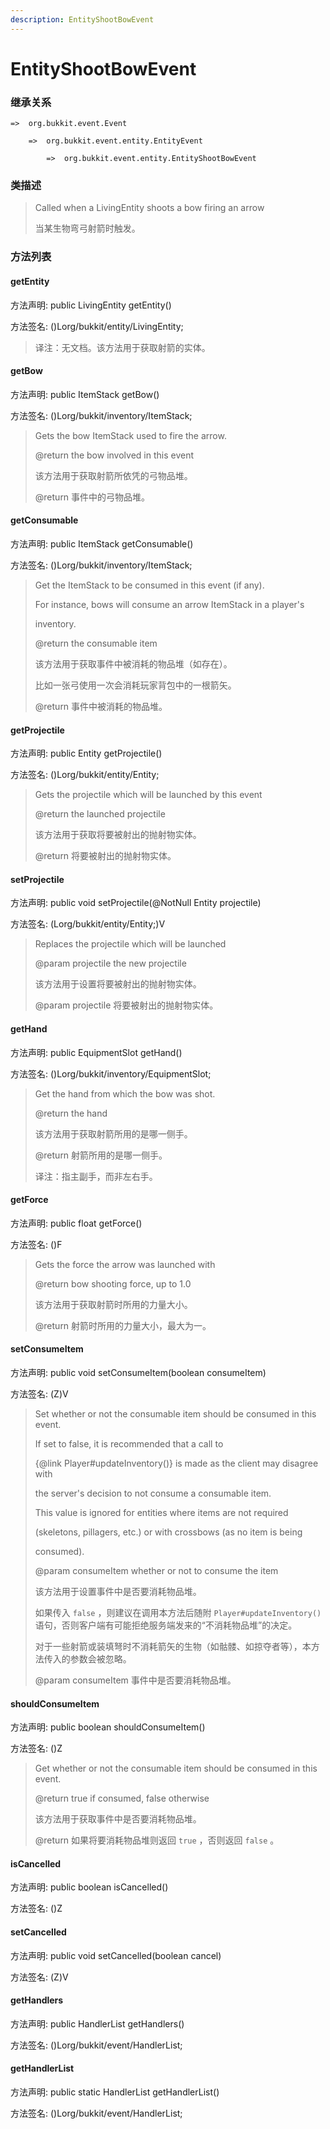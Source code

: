 ```yaml
---
description: EntityShootBowEvent
---
```


# EntityShootBowEvent

### 继承关系

    =>  org.bukkit.event.Event

        =>  org.bukkit.event.entity.EntityEvent

            =>  org.bukkit.event.entity.EntityShootBowEvent

### 类描述

> Called when a LivingEntity shoots a bow firing an arrow
>
>
> 
> 当某生物弯弓射箭时触发。

### 方法列表

#### getEntity

方法声明: public LivingEntity getEntity()

方法签名: ()Lorg/bukkit/entity/LivingEntity;

> 译注：无文档。该方法用于获取射箭的实体。

#### getBow

方法声明: public ItemStack getBow()

方法签名: ()Lorg/bukkit/inventory/ItemStack;

> Gets the bow ItemStack used to fire the arrow.
>
> @return the bow involved in this event
>
>
> 
> 该方法用于获取射箭所依凭的弓物品堆。
>
> @return 事件中的弓物品堆。

#### getConsumable

方法声明: public ItemStack getConsumable()

方法签名: ()Lorg/bukkit/inventory/ItemStack;

> Get the ItemStack to be consumed in this event (if any).
>
> For instance, bows will consume an arrow ItemStack in a player's
>
> inventory.
>
> @return the consumable item
>
>
> 
> 该方法用于获取事件中被消耗的物品堆（如存在）。
>
> 比如一张弓使用一次会消耗玩家背包中的一根箭矢。
>
> @return 事件中被消耗的物品堆。

#### getProjectile

方法声明: public Entity getProjectile()

方法签名: ()Lorg/bukkit/entity/Entity;

> Gets the projectile which will be launched by this event
>
> @return the launched projectile
>
>
> 
> 该方法用于获取将要被射出的抛射物实体。
>
> @return 将要被射出的抛射物实体。

#### setProjectile

方法声明: public void setProjectile(@NotNull Entity projectile)

方法签名: (Lorg/bukkit/entity/Entity;)V

> Replaces the projectile which will be launched
>
> @param projectile the new projectile
>
>
> 
> 该方法用于设置将要被射出的抛射物实体。
>
> @param projectile 将要被射出的抛射物实体。

#### getHand

方法声明: public EquipmentSlot getHand()

方法签名: ()Lorg/bukkit/inventory/EquipmentSlot;

> Get the hand from which the bow was shot.
>
> @return the hand
>
>
> 
> 该方法用于获取射箭所用的是哪一侧手。
>
> @return 射箭所用的是哪一侧手。
>
>
> 
> 译注：指主副手，而非左右手。

#### getForce

方法声明: public float getForce()

方法签名: ()F

> Gets the force the arrow was launched with
>
> @return bow shooting force, up to 1.0
>
>
> 
> 该方法用于获取射箭时所用的力量大小。
>
> @return 射箭时所用的力量大小，最大为一。

#### setConsumeItem

方法声明: public void setConsumeItem(boolean consumeItem)

方法签名: (Z)V

> Set whether or not the consumable item should be consumed in this event.
>
> If set to false, it is recommended that a call to
>
> {@link Player#updateInventory()} is made as the client may disagree with
>
> the server's decision to not consume a consumable item.
>
> This value is ignored for entities where items are not required
>
> (skeletons, pillagers, etc.) or with crossbows (as no item is being
>
> consumed).
>
> @param consumeItem whether or not to consume the item
>
>
> 
> 该方法用于设置事件中是否要消耗物品堆。
>
> 如果传入 `false` ，则建议在调用本方法后随附 `Player#updateInventory()` 语句，否则客户端有可能拒绝服务端发来的“不消耗物品堆”的决定。
>
> 对于一些射箭或装填弩时不消耗箭矢的生物（如骷髅、如掠夺者等），本方法传入的参数会被忽略。
>
> @param consumeItem 事件中是否要消耗物品堆。

#### shouldConsumeItem

方法声明: public boolean shouldConsumeItem()

方法签名: ()Z

> Get whether or not the consumable item should be consumed in this event.
>
> @return true if consumed, false otherwise
>
>
> 
> 该方法用于获取事件中是否要消耗物品堆。
>
> @return 如果将要消耗物品堆则返回 `true` ，否则返回 `false` 。

#### isCancelled

方法声明: public boolean isCancelled()

方法签名: ()Z

#### setCancelled

方法声明: public void setCancelled(boolean cancel)

方法签名: (Z)V

#### getHandlers

方法声明: public HandlerList getHandlers()

方法签名: ()Lorg/bukkit/event/HandlerList;

#### getHandlerList

方法声明: public static HandlerList getHandlerList()

方法签名: ()Lorg/bukkit/event/HandlerList;